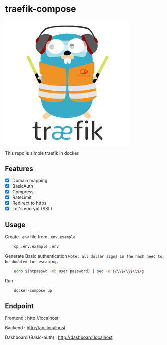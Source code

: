# traefik-compose

![Image 1](traefik.png)

This repo is simple traefik in docker.

## Features

- [x] Domain mapping
- [x] BasicAuth
- [x] Compress
- [x] RateLimit
- [x] Redirect to https
- [x] Let's encrypt (SSL)

## Usage

Create `.env` file from `.env.example`

```sh
    cp .env.example .env
```

Generate Basic authentication
`Note: all dollar signs in the hash need to be doubled for escaping.`

```sh
    echo $(htpasswd -nb user password) | sed -e s/\\$/\\$\\$/g
```

Run

```bash
    docker-compose up
```

## Endpoint

Frontend : http://localhost

Backend : http://api.localhost

Dashboard (Basic-auth) : http://dashboard.localhost
